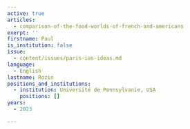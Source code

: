 ```yaml
---
active: true
articles:
  - comparison-of-the-food-worlds-of-french-and-americans
exerpt: ''
firstname: Paul
is_institution: false
issue:
  - content/issues/paris-ias-ideas.md
language:
  - English
lastname: Rozin
positions_and_institutions:
  - institution: Université de Pennsylvanie, USA
    positions: []
years:
  - 2023

---
```

